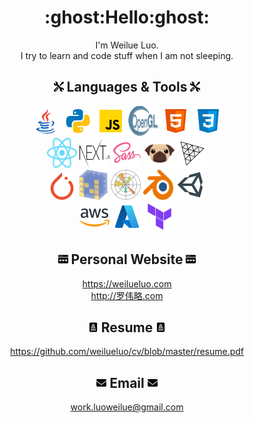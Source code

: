 <h1 align="center">
  :ghost:Hello:ghost:	
</h1>

<div align="center">
  <span>
     I'm Weilue Luo.<br/>
    I try to learn and code stuff when I am not sleeping.
  </span>
</div>

<!-- 
<div align="center">
  <img align="center" src="https://github-readme-streak-stats.herokuapp.com/?user=redcxx&hide_border=true&theme=tokyonight_duo" alt="mystreak"/>
</div>
-->

<!-- <div align="center">
  <img align="center" src="https://github-readme-stats.vercel.app/api?username=weilluo&show_icons=true&include_all_commits=true&count_private=true&hide_border=true&hide_title=true&line_height=30" />
</div> -->

<!-- <div align="center">
  <img align="center" src="https://activity-graph.herokuapp.com/graph?username=redcxx&theme=minimal&hide_border=true&area=true&hide_title=true&bg_color=white"/>
</div> -->

  
  
<!-- <h1 align="center">
  About Me
</h1> -->

<p align="center">
<!--   <img align="center" src="https://readme-typing-svg.herokuapp.com?size=25&duration=3000&color=000000&center=true&vCenter=true&multiline=true&width=600&height=60&lines=Coder%2C+Learner%2C+Reader" /><br /> -->
<!--   Resume<br /> -->
 
</p>

<h2 align="center">
  <img src="icons/support.png" width=16 height=16>
    Languages & Tools
  <img src="icons/support.png" width=16 height=16>
</h2>

<div align="center">
  <!-- https://icons8.com/icons -->
  <a href="https://www.java.com/en/"><img src="icons/icons8-java.svg" width=48 height=48></a>
  <a href="https://www.python.org/"><img src="icons/icons8-python.svg" width=48 height=48></a>
  <a href="https://www.javascript.com/"><img src="icons/icons8-javascript.svg" width=48 height=48></a>
  <a href="https://www.khronos.org/opengl/wiki/Core_Language_(GLSL)"><img src="icons/Opengl-logo.svg" width=48 height=48></a>
  <a href="https://developer.mozilla.org/en-US/docs/Glossary/HTML5"><img src="icons/icons8-html-5.svg" width=48 height=48></a>
  <a href="https://developer.mozilla.org/en-US/docs/Web/CSS"><img src="icons/icons8-css3.svg" width=48 height=48></a>
</div>

<div align="center">
  <a href="https://reactjs.org/"><img src="icons/React-icon.svg" width=48 height=48></a>
  <a href="https://nextjs.org/"><img src="icons/nextjs.svg" width=48 height=48></a>
  <a href="https://sass-lang.com/"><img src="icons/icons8-sass.svg" width=48 height=48></a>
  <a href="https://github.com/pugjs/pug"><img src="icons/pug-final-logo-_-colour-128.svg" width=48 height=48></a>
  <a href="https://threejs.org/"><img src="icons/threejs.svg" width=48 height=48></a>
</div>

<div align="center">
  <a href="https://pytorch.org/"><img src="icons/pytorch-icon.svg" width=44 height=44></a>
  <a href="https://numpy.org/"><img src="icons/numpy-icon.svg" width=48 height=48></a>
  <a href="https://matplotlib.org/"><img src="icons/Matplotlib_icon.svg" width=48 height=48></a>
  <a href="https://www.blender.org/"><img src="icons/blender.svg" width=48 height=48></a>
  <a href="https://unity.com/"><img src="icons/icons8-unity.svg" width=48 height=48></a>
</div>

<div align="center">
  <a href="https://aws.amazon.com/"><img src="icons/icons8-amazon-web-services.svg" width=48 height=48></a>
  <a href="https://azure.microsoft.com"><img src="icons/icons8-azure.svg" width=48 height=48></a>
  <a href="https://www.terraform.io/"><img src="icons/terraform.svg" width=48 height=48></a>
</div>

<!-- <div align="center">
  <img align="center" src="https://github-readme-stats.vercel.app/api/top-langs/?username=redcxx&layout=compact&langs_count=12&theme=swift" />
</div> -->

<h2 align="center">
  <img src="icons/browser.png" width=16 height=16> 
  Personal Website
  <img src="icons/browser.png" width=16 height=16>
</h2>
<div align=center>
  <a href="https://weilueluo.com">
    https://weilueluo.com
  </a>
  <br/>
  <a href="http://罗伟略.com">
    http://罗伟略.com
  </a>
</div>

<h2 align="center">
  <img src="icons/cv.png" width=16 height=16>
  Resume
  <img src="icons/cv.png" width=16 height=16>
</h2>
<div align=center>
  <a href="https://github.com/weilueluo/cv/blob/master/resume.pdf">
     https://github.com/weilueluo/cv/blob/master/resume.pdf
  </a>
</div>

<h2 align="center">
  <img src="icons/envelope-solid.svg" width=16 height=16> 
  Email
  <img src="icons/envelope-solid.svg" width=16 height=16>
</h2>
<div align=center>
  <a href="mailto:work.luoweilue@gmail.com">
     work.luoweilue@gmail.com
  </a>
</div>



